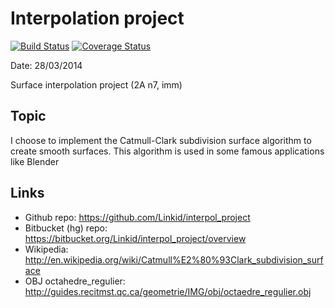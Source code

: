Interpolation project
=====================

[![Build Status](https://travis-ci.org/Linkid/interpol_project.svg)](https://travis-ci.org/Linkid/interpol_project)
[![Coverage Status](https://coveralls.io/repos/Linkid/interpol_project/badge.png)](https://coveralls.io/r/Linkid/interpol_project)

Date: 28/03/2014

Surface interpolation project (2A n7, imm)


Topic
-----

I choose to implement the Catmull-Clark subdivision surface algorithm to create smooth surfaces. This algorithm is used in some famous applications like Blender



Links
-----

* Github repo: https://github.com/Linkid/interpol_project
* Bitbucket (hg) repo: https://bitbucket.org/Linkid/interpol_project/overview
* Wikipedia: http://en.wikipedia.org/wiki/Catmull%E2%80%93Clark_subdivision_surface
* OBJ octahedre_regulier: http://guides.recitmst.qc.ca/geometrie/IMG/obj/octaedre_regulier.obj
